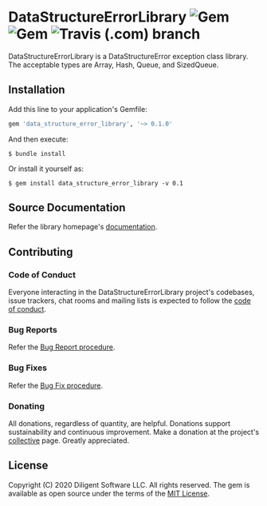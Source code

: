 # DataStructureErrorLibrary ![Gem](https://img.shields.io/gem/v/data_structure_error_library) ![Gem](https://img.shields.io/gem/dt/data_structure_error_library) ![Travis (.com) branch](https://img.shields.io/travis/com/Diligent-Software-LLC/data_structure_error_library/master)

DataStructureErrorLibrary is a DataStructureError exception class library. The 
acceptable types are Array, Hash, Queue, and SizedQueue.

## Installation

Add this line to your application's Gemfile:

```ruby
gem 'data_structure_error_library', '~> 0.1.0'
```

And then execute:

    $ bundle install

Or install it yourself as:

    $ gem install data_structure_error_library -v 0.1

## Source Documentation

Refer the library homepage's [documentation](https://docs.diligentsoftware.org/datastructureerror/library/documentation).

## Contributing

### Code of Conduct

Everyone interacting in the DataStructureErrorLibrary project's codebases, 
issue trackers, chat rooms and mailing lists is expected to follow the 
[code of conduct](https://github.com/Diligent-Software-LLC/data_structure_error_library/blob/master/CODE_OF_CONDUCT.md).

### Bug Reports

Refer the [Bug Report procedure](https://github.com/Diligent-Software-LLC/data_structure_error_library/issues/1).

### Bug Fixes

Refer the [Bug Fix procedure](https://github.com/Diligent-Software-LLC/data_structure_error_library/issues/2).

### Donating

All donations, regardless of quantity, are helpful. Donations support 
sustainability and continuous improvement. Make a donation at the project's
 [collective](https://opencollective.com/datastructureerror) page. Greatly 
 appreciated.

## License

Copyright (C) 2020 Diligent Software LLC. All rights reserved. The gem is available as open source under the terms of the
 [MIT License](https://opensource.org/licenses/MIT).
